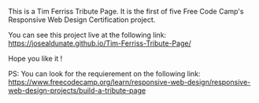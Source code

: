 This is a Tim Ferriss Tribute Page.
It is the first of five Free Code Camp's Responsive Web Design Certification project.

You can see this project live at the following link: https://josealdunate.github.io/Tim-Ferriss-Tribute-Page/

Hope you like it !



PS: You can look for the requierement on the following link: https://www.freecodecamp.org/learn/responsive-web-design/responsive-web-design-projects/build-a-tribute-page


